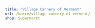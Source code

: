 ```yaml
---
title: "Village Cannery of Vermont"
url: /barre/village-cannery-of-vermont/
shop: Supermarkt
---
```

